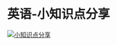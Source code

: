 # 英语-小知识点分享

[![小知识点分享](https://cdn.jsdelivr.net/gh/ylsislove/image-home/test/20200730232349.jpg)](https://cdn.jsdelivr.net/gh/ylsislove/image-home/test/20200730232349.jpg)